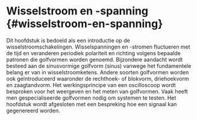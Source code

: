 # Wisselstroom en -spanning {#wisselstroom-en-spanning}

Dit hoofdstuk is bedoeld als een introductie op de wisselstroomschakelingen. Wisselspanningen en -stromen fluctueren met de tijd en veranderen periodiek polariteit en richting volgens bepaalde patronen die golfvormen worden genoemd. Bijzondere aandacht wordt besteed aan de sinusvormige golfvorm (sinus) vanwege het fundamentele belang er van in wisselstroomketens. Andere soorten golfvormen worden ook geïntroduceerd waaronder de rechthoek- of blokvorm, driehoekvorm en zaagtandvorm. Het werkingsprincipe van een oscilloscoop wordt besproken voor het weergeven en het meten van golfvormen. Vaak heeft men gespecialiseerde golfvormen nodig om systemen te testen. Het hoofdstuk wordt afgesloten met een bespreking hoe een signaal kan gegenereerd worden.